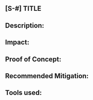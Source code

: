 ## [S-#] TITLE
## Description:

## Impact:

## Proof of Concept:

## Recommended Mitigation:

## Tools used: